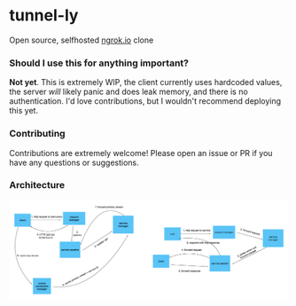 # tunnel-ly

Open source, selfhosted [ngrok.io](https://ngrok.io) clone

### Should I use this for anything important?

**Not yet**. This is extremely WIP, the client currently uses hardcoded values, the server _will_ likely panic and does leak memory, and there is no authentication. I'd love contributions, but I wouldn't recommend deploying this yet.

### Contributing

Contributions are extremely welcome! Please open an issue or PR if you have any questions or suggestions.

### Architecture

![Architecture](https://raw.githubusercontent.com/scratchyone/tunnel-ly/main/tunnel-ly.png)
